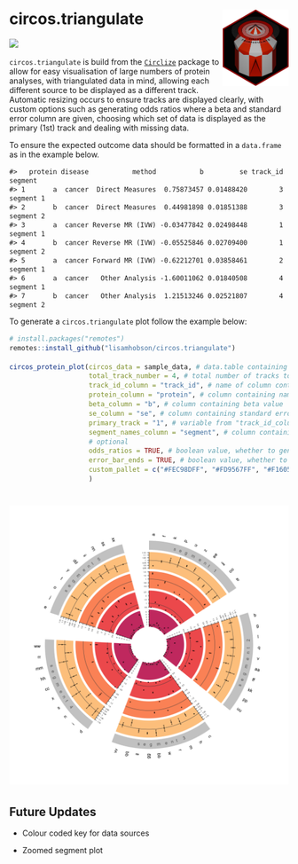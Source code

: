
# circos.triangulate <img src="images/circos-triangulate-icon.png" align="right" height="138"/></a>

![](https://img.shields.io/badge/r-%23276DC3.svg?style=for-the-badge&logo=r&logoColor=white)

`circos.triangulate` is build from the
[`Circlize`](https://github.com/jokergoo/circlize) package to allow for
easy visualisation of large numbers of protein analyses, with
triangulated data in mind, allowing each different source to be
displayed as a different track. Automatic resizing occurs to ensure
tracks are displayed clearly, with custom options such as generating
odds ratios where a beta and standard error column are given, choosing
which set of data is displayed as the primary (1st) track and dealing
with missing data.

To ensure the expected outcome data should be formatted in a
`data.frame` as in the example below.

    #>   protein disease           method           b         se track_id   segment
    #> 1       a  cancer  Direct Measures  0.75873457 0.01488420        3 segment 1
    #> 2       b  cancer  Direct Measures  0.44981898 0.01851388        3 segment 2
    #> 3       a  cancer Reverse MR (IVW) -0.03477842 0.02498448        1 segment 1
    #> 4       b  cancer Reverse MR (IVW) -0.05525846 0.02709400        1 segment 2
    #> 5       a  cancer Forward MR (IVW) -0.62212701 0.03858461        2 segment 1
    #> 6       a  cancer   Other Analysis -1.60011062 0.01840508        4 segment 1
    #> 7       b  cancer   Other Analysis  1.21513246 0.02521807        4 segment 2

To generate a `circos.triangulate` plot follow the example below:

``` r
# install.packages("remotes")
remotes::install_github("lisamhobson/circos.triangulate")

circos_protein_plot(circos_data = sample_data, # data.table containing all of the data to plot
                    total_track_number = 4, # total number of tracks to plot (can be less than sources of data if only plotting subset)
                    track_id_column = "track_id", # name of column containing variable to determine which track e.g. method / data source
                    protein_column = "protein", # column containing names of proteins
                    beta_column = "b", # column containing beta value 
                    se_column = "se", # column containing standard error to generate error bars
                    primary_track = "1", # variable from "track_id_column" to determine which track is first to plot and used to generate names
                    segment_names_column = "segment", # column containing factor to subset data on
                    # optional
                    odds_ratios = TRUE, # boolean value, whether to generate and plot odds ratios from beta and se (default = FALSE)
                    error_bar_ends = TRUE, # boolean value, whether to add ends to error bars (default = T)
                    custom_pallet = c("#FEC98DFF", "#FD9567FF", "#F1605DFF", "#CD4071FF") # provide custom colour pallet, supports viridis or custom vector
                    )
```

# <img src="images/example_circos.png" align="centre"/>

## Future Updates

- Colour coded key for data sources

- Zoomed segment plot
